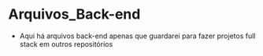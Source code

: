 # Arquivos_Back-end
-  Aqui há arquivos back-end apenas que guardarei para fazer projetos full stack em outros repositórios

